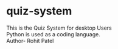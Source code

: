 # quiz-system
This is the Quiz System for desktop Users 
<br>
Python is used as a coding language.
<br>
Author- Rohit Patel